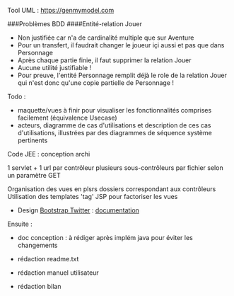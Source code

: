 Tool UML : https://genmymodel.com


###Problèmes BDD
####Entité-relation Jouer
- Non justifiée car n'a de cardinalité multiple que sur Aventure
- Pour un transfert, il faudrait changer le joueur içi aussi et pas que dans Personnage
- Après chaque partie finie, il faut supprimer la relation Jouer
- Aucune utilité justifiable !
- Pour preuve, l'entité Personnage remplit déjà le role de la relation Jouer qui n'est donc qu'une copie partielle de Personnage !




Todo :

- maquette/vues à finir pour visualiser les fonctionnalités comprises facilement (équivalence Usecase)
- acteurs, diagramme de cas d'utilisations et description de ces cas d'utilisations, illustrées par des diagrammes de séquence système pertinents

Code JEE : conception archi

1 servlet + 1 url par contrôleur
	plusieurs sous-contrôleurs par fichier selon un paramètre GET

Organisation des vues en plsrs dossiers correspondant aux contrôleurs
Utilisation des templates 'tag' JSP pour factoriser les vues

- Design [Bootstrap Twitter](http://getbootstrap.com/) : [documentation](http://getbootstrap.com/)


Ensuite :

- doc conception : à rédiger après implém java pour éviter les changements

- rédaction readme.txt
- rédaction manuel utilisateur
- rédaction bilan
